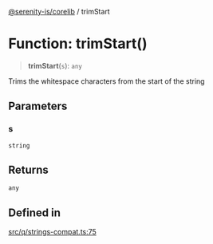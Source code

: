 [@serenity-is/corelib](../README.md) / trimStart

# Function: trimStart()

> **trimStart**(`s`): `any`

Trims the whitespace characters from the start of the string

## Parameters

### s

`string`

## Returns

`any`

## Defined in

[src/q/strings-compat.ts:75](https://github.com/serenity-is/serenity/blob/master/packages/corelib/src/q/strings-compat.ts#L75)
